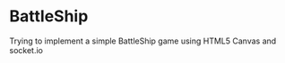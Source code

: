 BattleShip
==========

Trying to implement a simple BattleShip game using HTML5 Canvas and socket.io